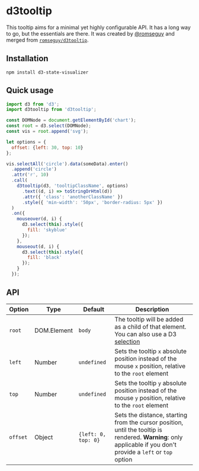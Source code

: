 d3tooltip
=========================

This tooltip aims for a minimal yet highly configurable API. It has a long way to go, but the essentials are there.
It was created by [@romseguy](https://github.com/romseguy) and merged from [`romseguy/d3tooltip`](https://github.com/romseguy/d3tooltip).

## Installation

`npm install d3-state-visualizer`

## Quick usage

```javascript
import d3 from 'd3';
import d3tooltip from 'd3tooltip';

const DOMNode = document.getElementById('chart');
const root = d3.select(DOMNode);
const vis = root.append('svg');

let options = {
  offset: {left: 30, top: 10}
};

vis.selectAll('circle').data(someData).enter()
  .append('circle')
  .attr('r', 10)
  .call(
    d3tooltip(d3, 'tooltipClassName', options)
      .text((d, i) => toStringOrHtml(d))
      .attr({ 'class': 'anotherClassName' })
      .style({ 'min-width': '50px', 'border-radius: 5px' })
  )
  .on({
    mouseover(d, i) {
      d3.select(this).style({
        fill: 'skyblue'
      });
    },
    mouseout(d, i) {
      d3.select(this).style({
        fill: 'black'
      });
    }
  });
```

## API

Option                    | Type         | Default             | Description
--------------------------|--------------|---------------------|--------------------------------------------------------------
`root`                    | DOM.Element  | `body`              | The tooltip will be added as a child of that element. You can also use a D3 [selection](https://github.com/mbostock/d3/wiki/Selections#d3_select)
`left`                    | Number       | `undefined`         | Sets the tooltip `x` absolute position instead of the mouse `x` position, relative to the `root` element
`top`                     | Number       | `undefined`         | Sets the tooltip `y` absolute position instead of the mouse `y` position, relative to the `root` element
`offset`                  | Object       | `{left: 0, top: 0}` | Sets the distance, starting from the cursor position, until the tooltip is rendered. **Warning**: only applicable if you don't provide a `left` or `top` option
